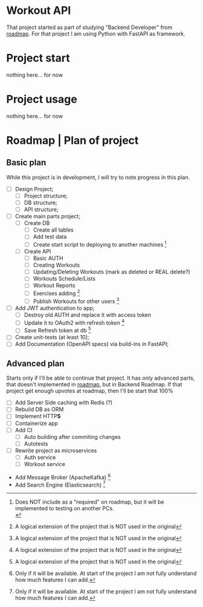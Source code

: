 # Workout API
That project started as part of studying "Backend Developer" from
[roadmap](https://roadmap.sh/projects/fitness-workout-tracker).
For that project I am using Python with FastAPI as framework.
# Project start
nothing here... for now
# Project usage
nothing here... for now
# Roadmap | Plan of project
## Basic plan
While this project is in development, I will try to note progress in this plan.
- [ ] Design Project;
  - [ ] Project structure;
  - [ ] DB structure;
  - [ ] API structure;
- [ ] Create main parts project;
  - [ ] Create DB
    - [ ] Create all tables
    - [ ] Add test data
    - [ ] Create start script to deploying to another machines [^1]
  - [ ] Create API
    - [ ] Basic AUTH
    - [ ] Creating Workouts
    - [ ] Updating/Deleting Workouts (mark as deleted or REAL delete?)
    - [ ] Workouts Schedule/Lists
    - [ ] Workout Reports
    - [ ] Exercises adding [^2]
    - [ ] Publish Workouts for other users [^2]
- [ ] Add JWT authentication to app;
  - [ ] Destroy old AUTH and replace it with access token
  - [ ] Update it to OAuth2 with refresh token [^2]
  - [ ] Save Refresh token at db [^2]
- [ ] Create unit-tests (at least 10);
- [ ] Add Documentation (OpenAPI specs) via build-ins in FastAPI;

[^1]: Does NOT include as a "required" on roadmap, but it will be implemented to testing on another PCs. <br/>
[^2]: A logical extension of the project that is NOT used in the original

## Advanced plan
Starts only if I'll be able to continue that project. It has only advanced parts, that doesn't implemented in
[roadmap](https://roadmap.sh/projects/fitness-workout-tracker), but in Backend Roadmap.
If that project get enough upvotes at roadmap, then I'll be start that 100%
- [ ] Add Server Side caching with Redis (?)
- [ ] Rebuild DB as ORM
- [ ] Implement HTTP**S**
- [ ] Containerize app
- [ ] Add CI
  - [ ] Auto building after commiting changes
  - [ ] Autotests
- [ ] Rewrite project as microservices
  - [ ] Auth service
  - [ ] Workout service
- Add Message Broker (ApacheKafka) [^3]
- Add Search Engine (Elasticsearch) [^3]

[^3]: Only if it will be available. At start of the project I am not fully understand how much features I can add. 
